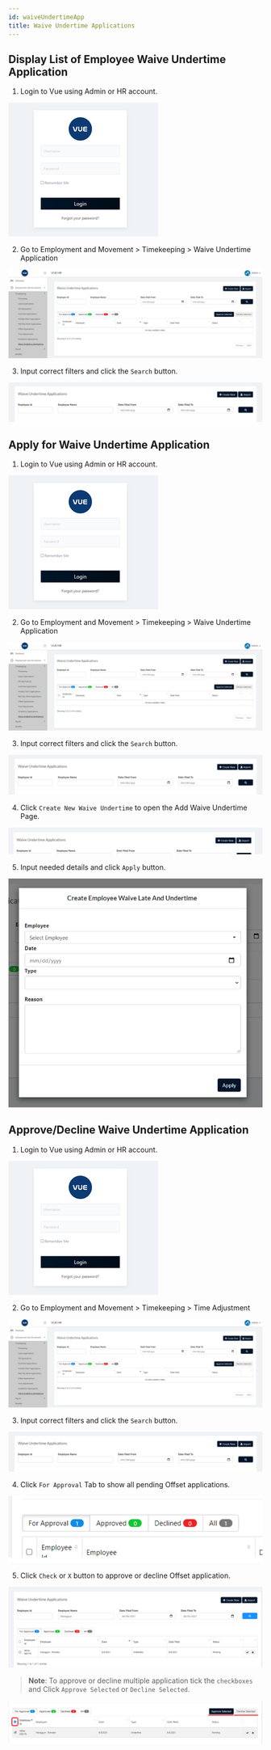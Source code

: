 ```yaml
---
id: waiveUndertimeApp
title: Waive Undertime Applications
---
```


## Display List of Employee Waive Undertime Application
1. Login to Vue using Admin or HR account. 

![alt-text](assets/Picture2.png)

2. Go to Employment and Movement > Timekeeping > Waive Undertime Application

![alt-text](assets/waive/1.png)

3. Input correct filters and click the `Search` button.

![alt-text](assets/waive/2.png)

## Apply for Waive Undertime Application
1. Login to Vue using Admin or HR account. 

![alt-text](assets/Picture2.png)

2. Go to Employment and Movement > Timekeeping > Waive Undertime Application

![alt-text](assets/waive/1.png)

3. Input correct filters and click the `Search` button.

![alt-text](assets/waive/2.png)

4. Click `Create New Waive Undertime` to open the Add Waive Undertime Page.

![alt-text](assets/waive/3.png)

5. Input needed details and click `Apply` button.

![alt-text](assets/waive/4.png)

## Approve/Decline Waive Undertime Application

1. Login to Vue using Admin or HR account. 

![alt-text](assets/Picture2.png)

2. Go to Employment and Movement > Timekeeping > Time Adjustment

![alt-text](assets/waive/1.png)

3. Input correct filters and click the `Search` button.

![alt-text](assets/waive/2.png)

4. Click `For Approval` Tab to show all pending Offset applications.

![alt-text](assets/waive/5.png)

5. Click `Check` or `X` button to approve or decline Offset application.

![alt-text](assets/waive/6.png)


> **Note**: To approve or decline multiple application tick the `checkboxes` and Click `Approve Selected` or `Decline Selected`.

![alt-text](assets/waive/7.png)